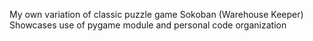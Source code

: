 My own variation of classic puzzle game Sokoban (Warehouse Keeper)
Showcases use of pygame module and personal code organization
